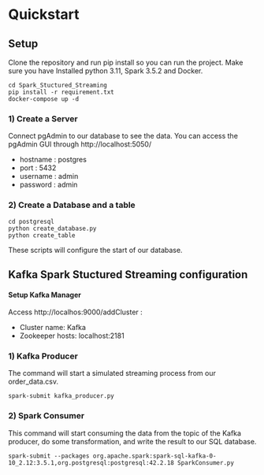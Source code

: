 # Quickstart

## Setup
Clone the repository and run pip install so you can run the project.
Make sure you have Installed python 3.11, Spark 3.5.2 and Docker.

```
cd Spark_Stuctured_Streaming
pip install -r requirement.txt
docker-compose up -d
```

### 1) Create a Server
Connect pgAdmin to our database to see the data. You can access the pgAdmin GUI through http://localhost:5050/

- hostname : postgres
- port : 5432
- username : admin
- password : admin 

### 2) Create a Database and a table
```
cd postgresql
python create_database.py
python create_table
```

These scripts will configure the start of our database.
## Kafka Spark Stuctured Streaming configuration
#### Setup Kafka Manager

Access http://localhos:9000/addCluster :

* Cluster name: Kafka
* Zookeeper hosts: localhost:2181

### 1) Kafka Producer
The command will start a simulated streaming process from our order_data.csv.

```
spark-submit kafka_producer.py
```

### 2) Spark Consumer 
This command will start consuming the data from the topic of the Kafka producer, do some transformation, and write the result to our SQL database. 
```
spark-submit --packages org.apache.spark:spark-sql-kafka-0-10_2.12:3.5.1,org.postgresql:postgresql:42.2.18 SparkConsumer.py
```

